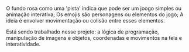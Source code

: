O fundo rosa como uma 'pista' indica que pode ser um joogo simples ou animação interativa; 
Os emojis são personagens ou elementos do jogo; 
A ideia é envolver movimentação ou colisão entre esses elementos. 

Está sendo trabalhado nesse projeto: a lógica de programação, manipulação de imagens e objetos, coordenadas e movimentos na tela e interatividade. 

